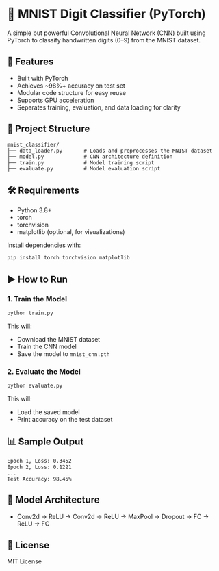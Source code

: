 # 🧠 MNIST Digit Classifier (PyTorch)

A simple but powerful Convolutional Neural Network (CNN) built using PyTorch to classify handwritten digits (0–9) from the MNIST dataset.

## 🚀 Features
- Built with PyTorch
- Achieves ~98%+ accuracy on test set
- Modular code structure for easy reuse
- Supports GPU acceleration
- Separates training, evaluation, and data loading for clarity

## 📁 Project Structure

```
mnist_classifier/
├── data_loader.py       # Loads and preprocesses the MNIST dataset
├── model.py             # CNN architecture definition
├── train.py             # Model training script
├── evaluate.py          # Model evaluation script
```

## 🛠️ Requirements

- Python 3.8+
- torch
- torchvision
- matplotlib (optional, for visualizations)

Install dependencies with:

```bash
pip install torch torchvision matplotlib
```

## ▶️ How to Run

### 1. Train the Model

```bash
python train.py
```

This will:
- Download the MNIST dataset
- Train the CNN model
- Save the model to `mnist_cnn.pth`

### 2. Evaluate the Model

```bash
python evaluate.py
```

This will:
- Load the saved model
- Print accuracy on the test dataset

## 📊 Sample Output

```
Epoch 1, Loss: 0.3452
Epoch 2, Loss: 0.1221
...
Test Accuracy: 98.45%
```

## 🧠 Model Architecture

- Conv2d → ReLU → Conv2d → ReLU → MaxPool → Dropout → FC → ReLU → FC

## 📌 License

MIT License
